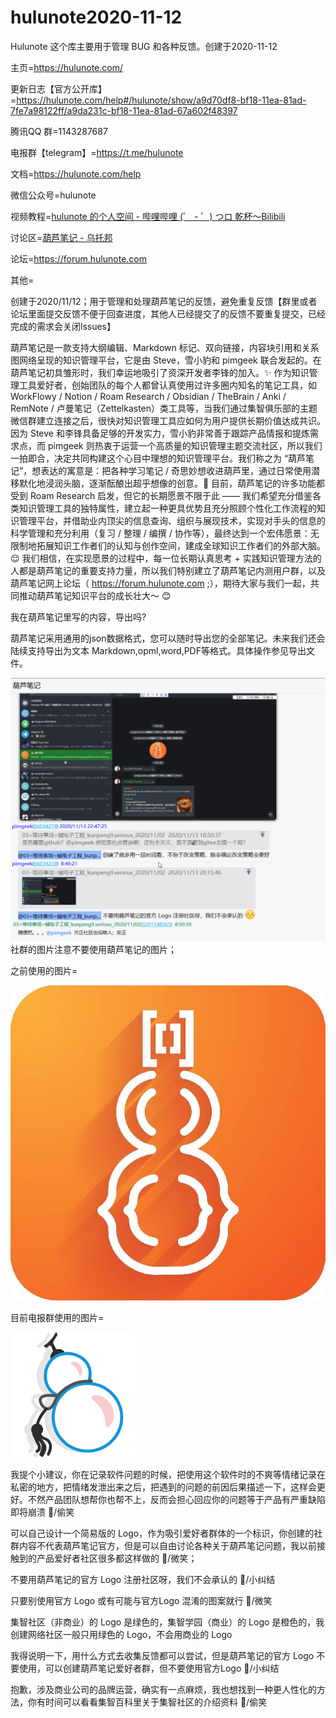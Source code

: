 # hulunote2020-11-12

Hulunote
这个库主要用于管理 BUG 和各种反馈。创建于2020-11-12

主页=https://hulunote.com/

更新日志【官方公开库】=https://hulunote.com/help#/hulunote/show/a9d70df8-bf18-11ea-81ad-7fe7a98122ff/a9da231c-bf18-11ea-81ad-67a602f48397

腾讯QQ 群=1143287687

电报群【telegram】=https://t.me/hulunote

文档=https://hulunote.com/help

微信公众号=hulunote

视频教程=[hulunote 的个人空间 - 哔哩哔哩 (゜ - ゜) つロ 乾杯～Bilibili](https://space.bilibili.com/648834352)

讨论区=[葫芦笔记 - 乌托邦](https://web.uvw.org.cn/circle/s51A4n5)

论坛=https://forum.hulunote.com

其他=

创建于2020/11/12；用于管理和处理葫芦笔记的反馈，避免重复反馈【群里或者论坛里面提交反馈不便于回查进度，其他人已经提交了的反馈不要重复提交，已经完成的需求会关闭lssues】

葫芦笔记是一款支持大纲编辑、Markdown 标记、双向链接，内容块引用和关系图网络呈现的知识管理平台，它是由 Steve，雪小豹和 pimgeek 联合发起的。在葫芦笔记初具雏形时，我们幸运地吸引了资深开发者李锋的加入。✨
作为知识管理工具爱好者，创始团队的每个人都曾认真使用过许多圈内知名的笔记工具，如 WorkFlowy / Notion / Roam Research / Obsidian / TheBrain / Anki / RemNote / 卢曼笔记（Zettelkasten）类工具等，当我们通过集智俱乐部的主题微信群建立连接之后，很快对知识管理工具应如何为用户提供长期价值达成共识。因为 Steve 和李锋具备足够的开发实力，雪小豹非常善于跟踪产品情报和提炼需求点，而 pimgeek 则热衷于运营一个高质量的知识管理主题交流社区，所以我们一拍即合，决定共同构建这个心目中理想的知识管理平台。我们称之为 “葫芦笔记”，想表达的寓意是：把各种学习笔记 / 奇思妙想收进葫芦里，通过日常使用潜移默化地浸润头脑，逐渐酝酿出超乎想像的创意。🚀
目前，葫芦笔记的许多功能都受到 Roam Research 启发，但它的长期愿景不限于此 —— 我们希望充分借鉴各类知识管理工具的独特属性，建立起一种更具优势且充分照顾个性化工作流程的知识管理平台，并借助业内顶尖的信息查询、组织与展现技术，实现对手头的信息的科学管理和充分利用（复习 / 整理 / 编撰 / 协作等），最终达到一个宏伟愿景：无限制地拓展知识工作者们的认知与创作空间，建成全球知识工作者们的外部大脑。😌
我们相信，在实现愿景的过程中，每一位长期认真思考 + 实践知识管理方法的人都是葫芦笔记的重要支持力量，所以我们特别建立了葫芦笔记内测用户群，以及葫芦笔记网上论坛（ https://forum.hulunote.com ;），期待大家与我们一起，共同推动葫芦笔记知识平台的成长壮大～ 😊


我在葫芦笔记里写的内容，导出吗?

葫芦笔记采用通用的json数据格式，您可以随时导出您的全部笔记。未来我们还会陆续支持导出为文本 Markdown,opml,word,PDF等格式。具体操作参见导出文件。

![](https://raw.githubusercontent.com/kunpeng9/PicgoPicture2020-10-18/master/20201118202743.png)
社群的图片注意不要使用葫芦笔记的图片；

之前使用的图片=

![](https://raw.githubusercontent.com/kunpeng9/PicgoPicture2020-10-18/master/20201118203211.jpg)

目前电报群使用的图片=

![](https://raw.githubusercontent.com/kunpeng9/PicgoPicture2020-10-18/master/20201118203124.png)

我提个小建议，你在记录软件问题的时候，把使用这个软件时的不爽等情绪记录在私密的地方，把情绪发泄出来之后，把遇到的问题的前因后果描述一下，这样会更好。不然产品团队想帮你也帮不上，反而会担心回应你的问题等于产品有严重缺陷即将崩溃 /偷笑

可以自己设计一个简易版的 Logo，作为吸引爱好者群体的一个标识，你创建的社群内容不代表葫芦笔记官方，但是可以自由讨论各种关于葫芦笔记问题，我以前接触到的产品爱好者社区很多都这样做的 /微笑；

不要用葫芦笔记的官方 Logo 注册社区呀，我们不会承认的 /小纠结

只要别使用官方 Logo 或有可能与官方Logo 混淆的图案就行 /微笑

集智社区（非商业）的 Logo 是绿色的，集智学园（商业）的 Logo 是橙色的，我创建网络社区一般只用绿色的 Logo，不会用商业的 Logo

我得说明一下，用什么方式去收集反馈都可以尝试，但是葫芦笔记的官方 Logo 不要使用，可以创建葫芦笔记爱好者群，但不要使用官方Logo /小纠结

抱歉，涉及商业公司的品牌运营，确实有一点麻烦，我也想找到一种更人性化的方法，你有时间可以看看集智百科里关于集智社区的介绍资料 /偷笑

